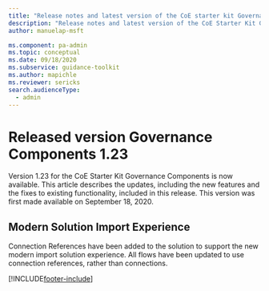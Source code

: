 ```yaml
---
title: "Release notes and latest version of the CoE starter kit Governance components 1.23 | MicrosoftDocs"
description: "Release notes and latest version of the CoE Starter Kit Governance Components 1.23."
author: manuelap-msft

ms.component: pa-admin
ms.topic: conceptual
ms.date: 09/18/2020
ms.subservice: guidance-toolkit
ms.author: mapichle
ms.reviewer: sericks
search.audienceType: 
  - admin
---
```


# Released version Governance Components 1.23

Version 1.23 for the CoE Starter Kit Governance Components is now available. This article describes the updates, including the new features and the fixes to existing functionality, included in this release. This version was first made available on September 18, 2020.

## Modern Solution Import Experience

Connection References have been added to the solution to support the new modern import solution experience. All flows have been updated to use connection references, rather than connections.


[!INCLUDE[footer-include](../../../includes/footer-banner.md)]
